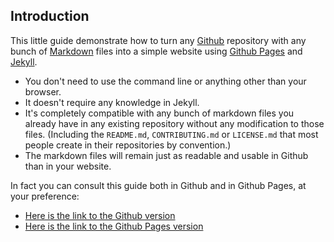 ## Introduction

This little guide demonstrate how to turn any [Github](http://github.com) repository with any bunch of [Markdown](https://en.wikipedia.org/wiki/Markdown) files into a simple website using [Github Pages](https://pages.github.com/) and [Jekyll](https://jekyllrb.com/).

* You don't need to use the command line or anything other than your browser.
* It doesn't require any knowledge in Jekyll.
* It's completely compatible with any bunch of markdown files you already have in any existing repository without any modification to those files. (Including the `README.md`, `CONTRIBUTING.md` or `LICENSE.md` that most people create in their repositories by convention.)
* The markdown files will remain just as readable and usable in Github than in your website.

In fact you can consult this guide both in Github and in Github Pages, at your preference:

* [Here is the link to the Github version](https://github.com/nicolas-van/easy-markdown-to-github-pages)
* [Here is the link to the Github Pages version](https://nicolas-van.github.io/easy-markdown-to-github-pages/)

